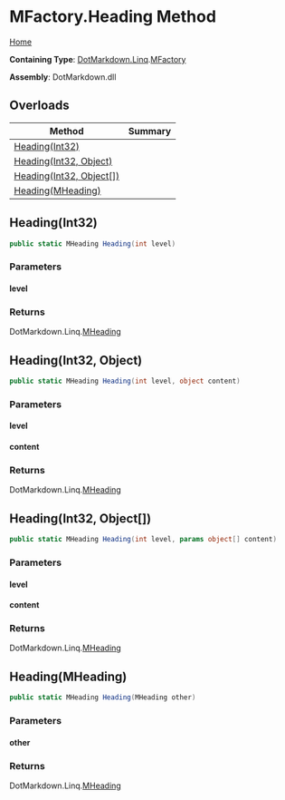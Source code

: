 # MFactory\.Heading Method

[Home](../../../../README.md)

**Containing Type**: [DotMarkdown.Linq](../../README.md)\.[MFactory](../README.md)

**Assembly**: DotMarkdown\.dll

## Overloads

| Method | Summary |
| ------ | ------- |
| [Heading(Int32)](#DotMarkdown_Linq_MFactory_Heading_System_Int32_) | |
| [Heading(Int32, Object)](#DotMarkdown_Linq_MFactory_Heading_System_Int32_System_Object_) | |
| [Heading(Int32, Object\[\])](#DotMarkdown_Linq_MFactory_Heading_System_Int32_System_Object___) | |
| [Heading(MHeading)](#DotMarkdown_Linq_MFactory_Heading_DotMarkdown_Linq_MHeading_) | |

## Heading\(Int32\)<a name="DotMarkdown_Linq_MFactory_Heading_System_Int32_"></a>

```csharp
public static MHeading Heading(int level)
```

### Parameters

#### level

### Returns

DotMarkdown\.Linq\.[MHeading](../../MHeading/README.md)

## Heading\(Int32, Object\)<a name="DotMarkdown_Linq_MFactory_Heading_System_Int32_System_Object_"></a>

```csharp
public static MHeading Heading(int level, object content)
```

### Parameters

#### level

#### content

### Returns

DotMarkdown\.Linq\.[MHeading](../../MHeading/README.md)

## Heading\(Int32, Object\[\]\)<a name="DotMarkdown_Linq_MFactory_Heading_System_Int32_System_Object___"></a>

```csharp
public static MHeading Heading(int level, params object[] content)
```

### Parameters

#### level

#### content

### Returns

DotMarkdown\.Linq\.[MHeading](../../MHeading/README.md)

## Heading\(MHeading\)<a name="DotMarkdown_Linq_MFactory_Heading_DotMarkdown_Linq_MHeading_"></a>

```csharp
public static MHeading Heading(MHeading other)
```

### Parameters

#### other

### Returns

DotMarkdown\.Linq\.[MHeading](../../MHeading/README.md)

